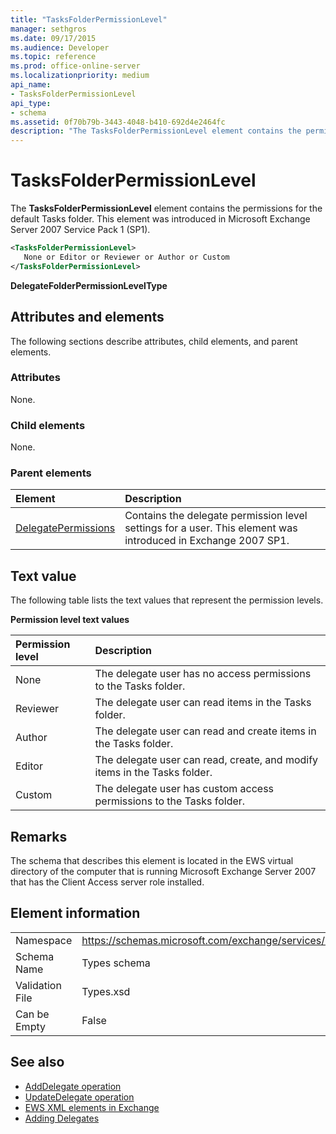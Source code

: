 ```yaml
---
title: "TasksFolderPermissionLevel"
manager: sethgros
ms.date: 09/17/2015
ms.audience: Developer
ms.topic: reference
ms.prod: office-online-server
ms.localizationpriority: medium
api_name:
- TasksFolderPermissionLevel
api_type:
- schema
ms.assetid: 0f70b79b-3443-4048-b410-692d4e2464fc
description: "The TasksFolderPermissionLevel element contains the permissions for the default Tasks folder. This element was introduced in Microsoft Exchange Server 2007 Service Pack 1 (SP1)."
---
```


# TasksFolderPermissionLevel

The **TasksFolderPermissionLevel** element contains the permissions for the default Tasks folder. This element was introduced in Microsoft Exchange Server 2007 Service Pack 1 (SP1). 
  
```xml
<TasksFolderPermissionLevel>
   None or Editor or Reviewer or Author or Custom
</TasksFolderPermissionLevel>
```

**DelegateFolderPermissionLevelType**

## Attributes and elements

The following sections describe attributes, child elements, and parent elements.
  
### Attributes

None.
  
### Child elements

None.
  
### Parent elements

|**Element**|**Description**|
|:-----|:-----|
|[DelegatePermissions](delegatepermissions.md) <br/> |Contains the delegate permission level settings for a user. This element was introduced in Exchange 2007 SP1.  <br/> |
   
## Text value

The following table lists the text values that represent the permission levels.
  
**Permission level text values**

|**Permission level**|**Description**|
|:-----|:-----|
|None  <br/> |The delegate user has no access permissions to the Tasks folder.  <br/> |
|Reviewer  <br/> |The delegate user can read items in the Tasks folder.  <br/> |
|Author  <br/> |The delegate user can read and create items in the Tasks folder.  <br/> |
|Editor  <br/> |The delegate user can read, create, and modify items in the Tasks folder.  <br/> |
|Custom  <br/> |The delegate user has custom access permissions to the Tasks folder.  <br/> |
   
## Remarks

The schema that describes this element is located in the EWS virtual directory of the computer that is running Microsoft Exchange Server 2007 that has the Client Access server role installed.
  
## Element information

|||
|:-----|:-----|
|Namespace  <br/> |https://schemas.microsoft.com/exchange/services/2006/types  <br/> |
|Schema Name  <br/> |Types schema  <br/> |
|Validation File  <br/> |Types.xsd  <br/> |
|Can be Empty  <br/> |False  <br/> |
   
## See also

- [AddDelegate operation](adddelegate-operation.md)
- [UpdateDelegate operation](updatedelegate-operation.md)
- [EWS XML elements in Exchange](ews-xml-elements-in-exchange.md)
- [Adding Delegates](https://msdn.microsoft.com/library/3a744150-66a3-4a13-9433-793603ba5038%28Office.15%29.aspx)

